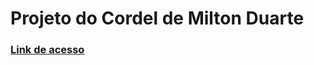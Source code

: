 # Projeto do Cordel de Milton Duarte 
<h3><a href="https://marclipe.github.io/projeto-cordel/">Link de acesso</a></h3>
